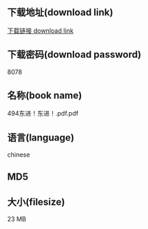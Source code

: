 ## 下载地址(download link)
[下载链接 download link](https://tutu365.netlify.app/?s=494%E4%B8%9C%E8%BF%9B%EF%BC%81%E4%B8%9C%E8%BF%9B%EF%BC%81.pdf)

## 下载密码(download password)
8078

## 名称(book name)
494东进！东进！.pdf.pdf

## 语言(language)
chinese

## MD5


## 大小(filesize)
23 MB
